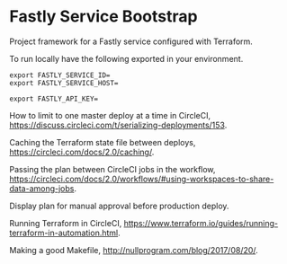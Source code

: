 # Fastly Service Bootstrap

Project framework for a Fastly service configured with Terraform.

To run locally have the following exported in your environment.

```shell
export FASTLY_SERVICE_ID=
export FASTLY_SERVICE_HOST=

export FASTLY_API_KEY=
```

How to limit to one master deploy at a time in CircleCI, https://discuss.circleci.com/t/serializing-deployments/153.

Caching the Terraform state file between deploys, https://circleci.com/docs/2.0/caching/.

Passing the plan between CircleCI jobs in the workflow, https://circleci.com/docs/2.0/workflows/#using-workspaces-to-share-data-among-jobs.

Display plan for manual approval before production deploy.

Running Terraform in CircleCI, https://www.terraform.io/guides/running-terraform-in-automation.html.

Making a good Makefile, http://nullprogram.com/blog/2017/08/20/.

